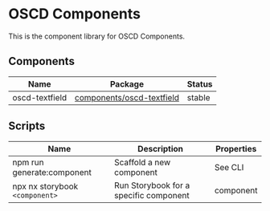 # OSCD Components
This is the component library for OSCD Components.



## Components

| Name           | Package                                                            | Status |
| -------------- | ------------------------------------------------------------------ | ------ |
| oscd-textfield | [components/oscd-textfield](./components/oscd-textfield/README.md) | stable |

## Scripts

| Name                           | Description                            | Properties |
| ------------------------------ | -------------------------------------- | ---------- |
| npm run generate:component     | Scaffold a new component               | See CLI    |
| npx nx storybook `<component>` | Run Storybook for a specific component | component  |

